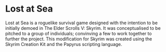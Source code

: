 # Lost at Sea

Lost at Sea is a roguelike survival game designed with the intention to be initially demoed in The Elder Scrolls V: Skyrim. It was conceptualised to be pitched to a group of individuals; convinving a few to work together to further the project. This modification for Skyrim was created using the Skyrim Creation Kit and the Papyrus scripting language.
